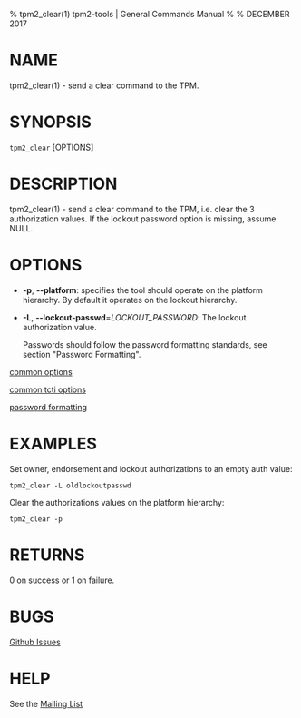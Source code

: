 % tpm2_clear(1) tpm2-tools | General Commands Manual
%
% DECEMBER 2017

# NAME

tpm2_clear(1) - send a clear command to the TPM.

# SYNOPSIS

`tpm2_clear` [OPTIONS]

# DESCRIPTION

tpm2_clear(1) - send a clear command to the TPM, i.e. clear the 3 authorization
values. If the lockout password option is missing, assume NULL.

# OPTIONS

  * **-p**, **--platform**:
    specifies the tool should operate on the platform hierarchy. By default
    it operates on the lockout hierarchy.

  * **-L**, **--lockout-passwd**=_LOCKOUT\_PASSWORD_:
    The lockout authorization value.

    Passwords should follow the password formatting standards, see section
    "Password Formatting".

[common options](common/options.md)

[common tcti options](common/tcti.md)

[password formatting](common/password.md)

# EXAMPLES

Set owner, endorsement and lockout authorizations to an empty auth value:

```
tpm2_clear -L oldlockoutpasswd
```

Clear the authorizations values on the platform hierarchy:

```
tpm2_clear -p
```

# RETURNS

0 on success or 1 on failure.

# BUGS

[Github Issues](https://github.com/01org/tpm2-tools/issues)

# HELP

See the [Mailing List](https://lists.01.org/mailman/listinfo/tpm2)
